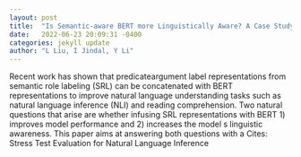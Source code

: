 ```yaml
---
layout: post
title:  "Is Semantic-aware BERT more Linguistically Aware? A Case Study on Natural Language Inference"
date:   2022-06-23 20:09:31 -0400
categories: jekyll update
author: "L Liu, I Jindal, Y Li"
---
```

Recent work has shown that predicateargument label representations from semantic role labeling (SRL) can be concatenated with BERT representations to improve natural language understanding tasks such as natural language inference (NLI) and reading comprehension. Two natural questions that arise are whether infusing SRL representations with BERT 1) improves model performance and 2) increases the model s linguistic awareness. This paper aims at answering both questions with a 
Cites: Stress Test Evaluation for Natural Language Inference
